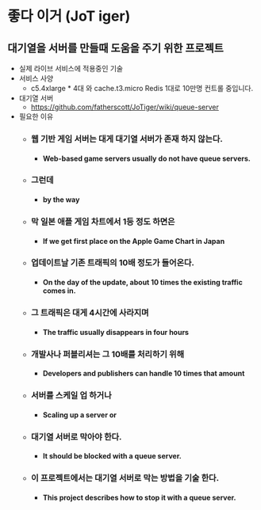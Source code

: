 좋다 이거 (JoT iger)
=============
대기열을 서버를 만들때 도움을 주기 위한 프로젝트
-------------
* 실제 라이브 서비스에 적용중인 기술
* 서비스 사양
  * c5.4xlarge * 4대 와 cache.t3.micro Redis 1대로 10만명 컨트롤 중입니다.
* 대기열 서버
  * https://github.com/fatherscott/JoTiger/wiki/queue-server
* 필요한 이유
  * ### 웹 기반 게임 서버는 대게 대기열 서버가 존재 하지 않는다. 
    * #### Web-based game servers usually do not have queue servers. 
  * ### 그런데 
    * #### by the way
  * ### 막 일본 애플 게임 차트에서 1등 정도 하면은 
    * #### If we get first place on the Apple Game Chart in Japan
  * ### 업데이트날 기존 트래픽의 10배 정도가 들어온다. 
    * #### On the day of the update, about 10 times the existing traffic comes in.
  * ### 그 트래픽은 대게 4시간에 사라지며 
    * #### The traffic usually disappears in four hours
  * ### 개발사나 퍼블리셔는 그 10배를 처리하기 위해 
    * #### Developers and publishers can handle 10 times that amount
  * ### 서버를 스케일 업 하거나 
    * #### Scaling up a server or
  * ### 대기열 서버로 막아야 한다.
    * #### It should be blocked with a queue server.
  * ### 이 프로젝트에서는 대기열 서버로 막는 방법을 기술 한다.
    * #### This project describes how to stop it with a queue server.

